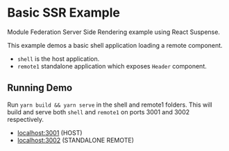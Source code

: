 # Basic SSR Example

Module Federation Server Side Rendering example using React Suspense.

This example demos a basic shell application loading a remote component.

- `shell` is the host application.
- `remote1` standalone application which exposes `Header` component.

## Running Demo

Run `yarn build && yarn serve` in the shell and remote1 folders. This will build and serve both `shell` and `remote1` on ports 3001 and 3002 respectively.

- [localhost:3001](http://localhost:3001/) (HOST)
- [localhost:3002](http://localhost:3002/) (STANDALONE REMOTE)